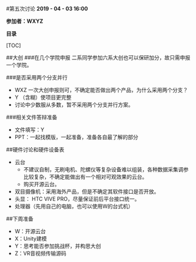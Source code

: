 #第五次讨论
**2019 - 04 - 03  16:00**

**参加者：WXYZ**



**目录**

[TOC]

##大创
###在几个学院申报
二系同学参加六系大创也可以保研加分，故只需申报一个学院。



###是否采用两个分支并行
- WXZ	一次大创申报则可，不确定能否做出两个产品，为什么采用两个分支？
- Y		（含糊）使项目更完整
- 讨论中少数服从多数，暂不采用两个分支并行方案。



###相关文件答辩准备
- 文件填写：Y
- PPT：一起找模版，一起准备，准备各自最了解的部分



##硬件讨论和硬件设备表

- 云台
  - 不建议自制，无刷电机、陀螺仪等复杂设备难以组装，各种数据采集调参比较复杂，不确定能做出有一个相对可观效果的云台。
  - 购买开源云台。
- 双目摄像机：采用海外产品，但是不确定其软件接口是否开放。
- 头显： HTC VIVE PRO，尽量保证前后平台接口统一。
- 处理器（先用自己的电脑，也可以使用W的台式机）



##下周准备
- W：开源云台
- X：Unity建模
- Y：思考能否参加挑战杯，并构思大创
- Z：VR音视频传输源码






